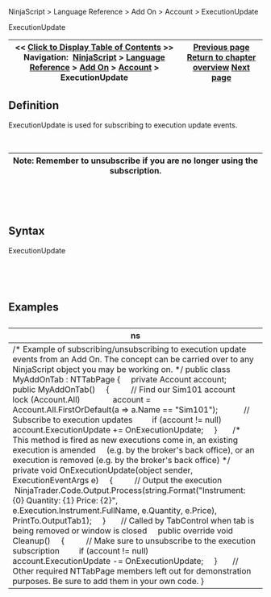 ﻿


NinjaScript \> Language Reference \> Add On \> Account \> ExecutionUpdate






















ExecutionUpdate







| \<\< [Click to Display Table of Contents](executionupdate.md) \>\> **Navigation:**     [NinjaScript](ninjascript.md) \> [Language Reference](language_reference_wip.md) \> [Add On](add_on.md) \> [Account](account_class.md) \> ExecutionUpdate | [Previous page](executions.md) [Return to chapter overview](account_class.md) [Next page](flatten.md) |
| --- | --- |











## Definition


ExecutionUpdate is used for subscribing to execution update events. 


 




| Note: Remember to unsubscribe if you are no longer using the subscription. |
| --- |



 


 


## Syntax


ExecutionUpdate


 


 


## Examples


## 




| ns |
| --- |
| /\* Example of subscribing/unsubscribing to execution update events from an Add On. The concept can be carried over to any NinjaScript object you may be working on. \*/ public class MyAddOnTab : NTTabPage {      private Account account;      public MyAddOnTab()      {           // Find our Sim101 account          lock (Account.All)                account \= Account.All.FirstOrDefault(a \=\> a.Name \=\= "Sim101");             // Subscribe to execution updates          if (account !\= null)                account.ExecutionUpdate \+\= OnExecutionUpdate;      }        /\* This method is fired as new executions come in, an existing execution is amended      (e.g. by the broker's back office), or an execution is removed (e.g. by the broker's back office) \*/      private void OnExecutionUpdate(object sender, ExecutionEventArgs e)      {           // Output the execution           NinjaTrader.Code.Output.Process(string.Format("Instrument: {0} Quantity: {1} Price: {2}",                e.Execution.Instrument.FullName, e.Quantity, e.Price), PrintTo.OutputTab1\);      }        // Called by TabControl when tab is being removed or window is closed      public override void Cleanup()      {           // Make sure to unsubscribe to the execution subscription          if (account !\= null)               account.ExecutionUpdate \-\= OnExecutionUpdate;      }        // Other required NTTabPage members left out for demonstration purposes. Be sure to add them in your own code. } |










